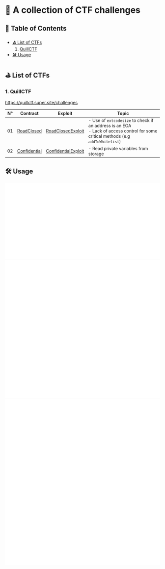 # 🔐 A collection of CTF challenges

## 📌 Table of Contents

- [⛳️ List of CTFs](#%EF%B8%8F-list-of-ctfs)  
  1. [QuillCTF](#1-quillctf)
- [🛠️ Usage](#%EF%B8%8F-usage)

## ⛳️ List of CTFs

### 1. QuillCTF

<https://quillctf.super.site/challenges>

| N° | Contract                                  | Exploit                                                    | Topic                                                                                                                                |
|----|-------------------------------------------|------------------------------------------------------------|--------------------------------------------------------------------------------------------------------------------------------------|
| 01 | [RoadClosed](src/QuillCTF/RoadClosed.sol) | [RoadClosedExploit](test/QuillCTF/RoadClosedExploit.t.sol) | - Use of `extcodesize` to check if an address is an EOA<br>- Lack of access control for some critical methods (e.g `addToWhitelist`) |
| 02 | [Confidential](src/QuillCTF/Confidential.sol) | [ConfidentialExploit](test/QuillCTF/ConfidentialExploit.t.sol) | - Read private variables from storage

## 🛠️ Usage

<p align="center">
  <img src="doc/cmd-make.svg"  width="1000">
  <img src="doc/cmd-make-exploit.svg"  width="1000">
  <img src="doc/cmd-make-exploit-with-options.svg"  width="1000">
</p>
